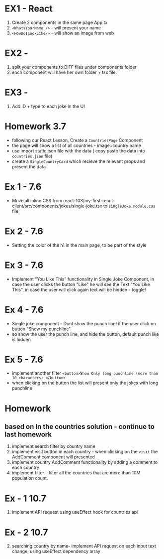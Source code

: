 # EX1 - React

1. Create 2 components in the same page App.tx
2. `<WhatsYourName />` - will present your name
3. `<HowDoILookLike/>` - will show an image from web

# EX2 -

1. split your components to DIFF files under components folder
2. each component will have her own folder + tsx file.

# EX3 -

1. Add iD + type to each joke in the UI

# Homework 3.7

- following our React Lesson, Create a `CountriesPage` Component
- the page will show a list of all countries - image+country name
- use import static json file with the data ( copy paste the data into `countries.json` file)
- create a `SingleCountryCard` which recieve the relevant props and present the data

# Ex 1 - 7.6

- Move all inline CSS from react-103/my-first-react-client/src/components/jokes/single-joke.tsx to
  `singleJoke.module.css` file

# Ex 2 - 7.6

- Setting the color of the h1 in the main page, to be part of the style

# Ex 3 - 7.6

- Implement "You Like This" functionality in Single Joke Component, in case the user clicks the button "Like" he will see the Text "You Like This", in case the user will click again text will be hidden - toggle!

# Ex 4 - 7.6

- Single joke component - Dont show the punch line! if the user click on button "Show my punchline"
- so show the user the punch line, and hide the button, default punch like is hidden

# Ex 5 - 7.6

- implement another filter `<button>Show Only long punchline (more than 10 characters) </button>`
- when clicking on the button the list will present only the jokes with long punchline












# Homework

## based on In the countries solution - continue to last homework

1. implement search filter by country name
2. implement visit button in each country - when clicking on the `visit` the AddComment component will presented
3. implement country AddComment functionality by adding a comment to each country
4. implement filter - filter all the countries that are more than 10M population count.



# Ex - 1 10.7 
1. implement API request using useEffect hook for countries api
# Ex - 2 10.7 
2. searching country by name- implement API request on each input text change, using useEffect dependency array
